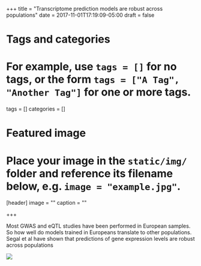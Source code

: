 +++
title = "Transcriptome prediction models are robust across populations"
date = 2017-11-01T17:19:09-05:00
draft = false

# Tags and categories
# For example, use `tags = []` for no tags, or the form `tags = ["A Tag", "Another Tag"]` for one or more tags.
tags = []
categories = []

# Featured image
# Place your image in the `static/img/` folder and reference its filename below, e.g. `image = "example.jpg"`.
[header]
image = ""
caption = ""

+++


Most GWAS and eQTL studies have been performed in European samples. So how well do models trained in Europeans translate to other populations. Segal et al have shown that predictions of gene expression levels are robust across populations   

![](https://s3.amazonaws.com/imlab-open/Webdata/Images/2017/segal-population-robust.png)



<!---

So et al use S-PrediXcan to find psychiatric drug repositioning candidates.

## to add figure
![](https://s3.amazonaws.com/imlab-open/Webdata/Images/2017/so2017.png)
--->
